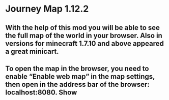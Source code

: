 # Journey Map 1.12.2

## With the help of this mod you will be able to see the full map of the world in your browser. Also in versions for minecraft 1.7.10 and above appeared a great minicart.

## To open the map in the browser, you need to enable “Enable web map” in the map settings, then open in the address bar of the browser: localhost:8080. Show

